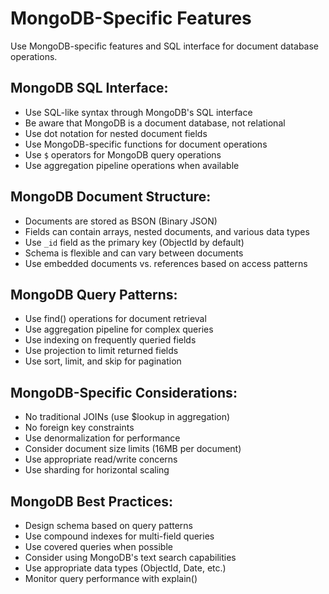 # MongoDB-Specific Features

Use MongoDB-specific features and SQL interface for document database operations.

## MongoDB SQL Interface:
- Use SQL-like syntax through MongoDB's SQL interface
- Be aware that MongoDB is a document database, not relational
- Use dot notation for nested document fields
- Use MongoDB-specific functions for document operations
- Use `$` operators for MongoDB query operations
- Use aggregation pipeline operations when available

## MongoDB Document Structure:
- Documents are stored as BSON (Binary JSON)
- Fields can contain arrays, nested documents, and various data types
- Use `_id` field as the primary key (ObjectId by default)
- Schema is flexible and can vary between documents
- Use embedded documents vs. references based on access patterns

## MongoDB Query Patterns:
- Use find() operations for document retrieval
- Use aggregation pipeline for complex queries
- Use indexing on frequently queried fields
- Use projection to limit returned fields
- Use sort, limit, and skip for pagination

## MongoDB-Specific Considerations:
- No traditional JOINs (use $lookup in aggregation)
- No foreign key constraints
- Use denormalization for performance
- Consider document size limits (16MB per document)
- Use appropriate read/write concerns
- Use sharding for horizontal scaling

## MongoDB Best Practices:
- Design schema based on query patterns
- Use compound indexes for multi-field queries
- Use covered queries when possible
- Consider using MongoDB's text search capabilities
- Use appropriate data types (ObjectId, Date, etc.)
- Monitor query performance with explain()